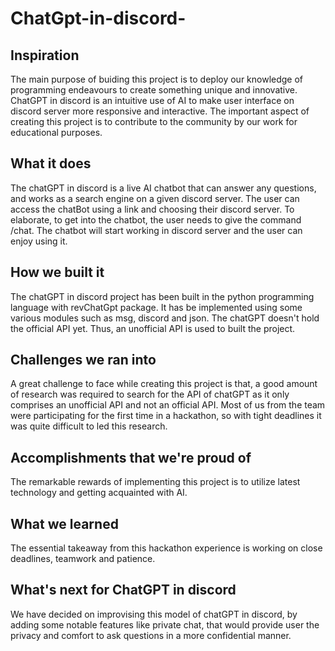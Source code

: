 # ChatGpt-in-discord-
## Inspiration
The main purpose of buiding this project is to deploy our knowledge of programming endeavours to create something unique and innovative. 
ChatGPT in discord is an intuitive use of AI to make user interface on discord server more responsive and interactive.
The important aspect of creating this project is to contribute to the community by our work for educational purposes.

## What it does
The chatGPT in discord is a live AI chatbot that can answer any questions, and works as a search engine on a given discord server. 
The user can access the chatBot using a link and choosing their discord server. To elaborate, to get into the chatbot,
the user needs to give the command /chat. The chatbot will start working in discord server and the user can enjoy using it.

## How we built it
The chatGPT in discord project has been built in the python programming language with revChatGpt package. 
It has be implemented using some various modules such as msg, discord and json. The chatGPT doesn't 
hold the official API yet. Thus, an unofficial API is used to built the project.

## Challenges we ran into
A great challenge to face while creating this project is that, a good amount of research was required to search 
for the API of chatGPT as it only comprises an unofficial API and not an official API. 
Most of us from the team were participating for the first time in a hackathon, so with tight deadlines it was quite difficult to led this research.

## Accomplishments that we're proud of
The remarkable rewards of implementing this project is to utilize latest technology and getting acquainted with AI. 

## What we learned
The essential takeaway from this hackathon experience is working on close deadlines, teamwork and patience. 

## What's next for ChatGPT in discord
We have decided on improvising this model of chatGPT in discord, by adding some notable features like private chat,
that would provide user the privacy and comfort to ask questions in a more confidential manner.
